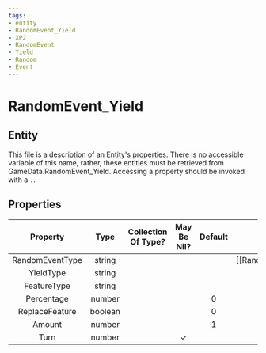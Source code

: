 ```yaml
---
tags:
- entity
- RandomEvent_Yield
- XP2
- RandomEvent
- Yield
- Random
- Event
---
```

# RandomEvent_Yield
## Entity
This file is a description of an Entity's properties. There is no accessible variable of this name, rather, these entities must be retrieved from GameData.RandomEvent_Yield. Accessing a property should be invoked with a `.`.
## Properties
|	Property	|	Type	|	Collection Of Type?	|	May Be Nil?	|	Default	|	References	|	Key	|	Notes	|
|	:-:	|	:-:	|	:-:	|	:-:	|	:-:	|	:-:	|	:-:	|	-:	|
|	RandomEventType	|	string	|		|		|		|	[[RandomEvent]].RandomEventType	|		|	|
|	YieldType	|	string	|		|		|		|	[[Yield]].YieldType	|		|	|
|	FeatureType	|	string	|		|		|		|	[[Feature]].FeatureType	|		|	|
|	Percentage	|	number	|		|		|	0	|		|		|	|
|	ReplaceFeature	|	boolean	|		|		|	0	|		|		|	|
|	Amount	|	number	|		|		|	1	|		|		|	|
|	Turn	|	number	|		|	✓	|		|		|		|	|
